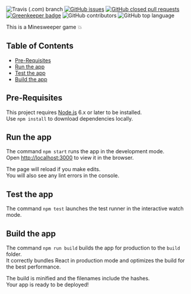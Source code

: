 ![Travis (.com) branch](https://travis-ci.com/Knochenmark/minesweeper.svg?branch=master)
[![GitHub issues](https://img.shields.io/github/issues/knochenmark/minesweeper.svg)](https://github.com/Knochenmark/minesweeper/issues)
[![GitHub closed pull requests](https://img.shields.io/github/issues-pr-closed/knochenmark/minesweeper.svg)](https://github.com/Knochenmark/minesweeper/pulls)
[![Greenkeeper badge](https://badges.greenkeeper.io/Knochenmark/minesweeper.svg)](https://greenkeeper.io/)
![GitHub contributors](https://img.shields.io/github/contributors/knochenmark/minesweeper.svg)
![GitHub top language](https://img.shields.io/github/languages/top/knochenmark/minesweeper.svg)

This is a Minesweeper game 💥

## Table of Contents

- [Pre-Requisites](#pre-requisites)
- [Run the app](#run-the-app)
- [Test the app](#test-the-app)
- [Build the app](#build-the-app)

## Pre-Requisites

This project requires [Node.js](https://nodejs.org) 6.x or later to be installed.<br>
Use `npm install` to download dependencies locally.

## Run the app

The command `npm start` runs the app in the development mode.<br>
Open [http://localhost:3000](http://localhost:3000) to view it in the browser.

The page will reload if you make edits.<br>
You will also see any lint errors in the console.

## Test the app

The command `npm test` launches the test runner in the interactive watch mode.<br>

## Build the app

The command `npm run build` builds the app for production to the `build` folder.<br>
It correctly bundles React in production mode and optimizes the build for the best performance.

The build is minified and the filenames include the hashes.<br>
Your app is ready to be deployed!
